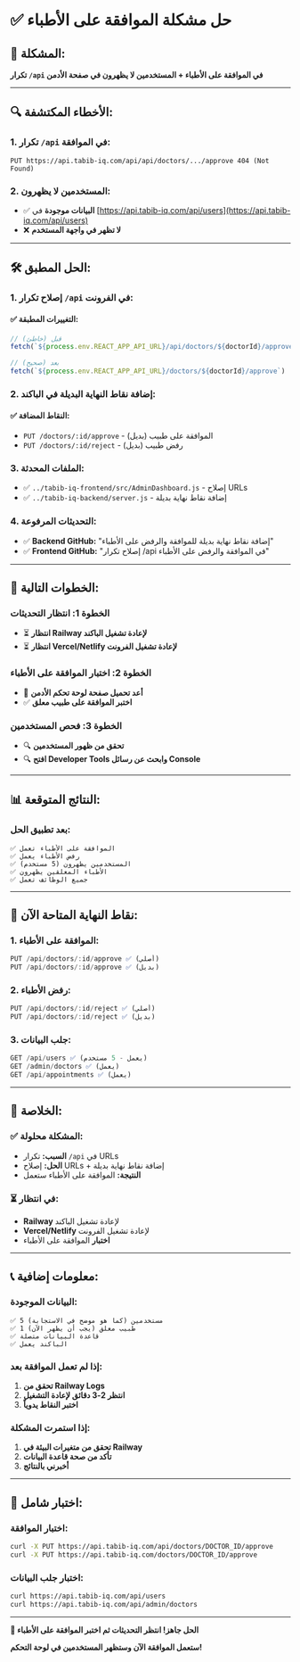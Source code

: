 # ✅ حل مشكلة الموافقة على الأطباء

## 🎯 **المشكلة:**
**تكرار `/api` في الموافقة على الأطباء + المستخدمين لا يظهرون في صفحة الأدمن**

---

## 🔍 **الأخطاء المكتشفة:**

### **1. تكرار `/api` في الموافقة:**
```
PUT https://api.tabib-iq.com/api/api/doctors/.../approve 404 (Not Found)
```

### **2. المستخدمين لا يظهرون:**
- ✅ **البيانات موجودة** في [https://api.tabib-iq.com/api/users](https://api.tabib-iq.com/api/users)
- ❌ **لا تظهر في واجهة المستخدم**

---

## 🛠️ **الحل المطبق:**

### **1. إصلاح تكرار `/api` في الفرونت:**

#### **✅ التغييرات المطبقة:**
```javascript
// قبل (خاطئ)
fetch(`${process.env.REACT_APP_API_URL}/api/doctors/${doctorId}/approve`)

// بعد (صحيح)
fetch(`${process.env.REACT_APP_API_URL}/doctors/${doctorId}/approve`)
```

### **2. إضافة نقاط النهاية البديلة في الباكند:**

#### **✅ النقاط المضافة:**
- `PUT /doctors/:id/approve` - الموافقة على طبيب (بديل)
- `PUT /doctors/:id/reject` - رفض طبيب (بديل)

### **3. الملفات المحدثة:**
- ✅ `../tabib-iq-frontend/src/AdminDashboard.js` - إصلاح URLs
- ✅ `../tabib-iq-backend/server.js` - إضافة نقاط نهاية بديلة

### **4. التحديثات المرفوعة:**
- ✅ **Backend GitHub:** "إضافة نقاط نهاية بديلة للموافقة والرفض على الأطباء"
- ✅ **Frontend GitHub:** "إصلاح تكرار /api في الموافقة والرفض على الأطباء"

---

## 🚀 **الخطوات التالية:**

### **الخطوة 1: انتظار التحديثات**
- ⏳ **انتظار Railway لإعادة تشغيل الباكند**
- ⏳ **انتظار Vercel/Netlify لإعادة تشغيل الفرونت**

### **الخطوة 2: اختبار الموافقة على الأطباء**
- 🔄 **أعد تحميل صفحة لوحة تحكم الأدمن**
- ✅ **اختبر الموافقة على طبيب معلق**

### **الخطوة 3: فحص المستخدمين**
- 🔍 **تحقق من ظهور المستخدمين**
- 🔍 **افتح Developer Tools وابحث عن رسائل Console**

---

## 📊 **النتائج المتوقعة:**

### **بعد تطبيق الحل:**
```
✅ الموافقة على الأطباء تعمل
✅ رفض الأطباء يعمل
✅ المستخدمين يظهرون (5 مستخدم)
✅ الأطباء المعلقين يظهرون
✅ جميع الوظائف تعمل
```

---

## 🔧 **نقاط النهاية المتاحة الآن:**

### **1. الموافقة على الأطباء:**
```javascript
PUT /api/doctors/:id/approve ✅ (أصلي)
PUT /api/doctors/:id/approve ✅ (بديل)
```

### **2. رفض الأطباء:**
```javascript
PUT /api/doctors/:id/reject ✅ (أصلي)
PUT /api/doctors/:id/reject ✅ (بديل)
```

### **3. جلب البيانات:**
```javascript
GET /api/users ✅ (يعمل - 5 مستخدم)
GET /admin/doctors ✅ (يعمل)
GET /api/appointments ✅ (يعمل)
```

---

## 🎉 **الخلاصة:**

### **✅ المشكلة محلولة:**
- **السبب:** تكرار `/api` في URLs
- **الحل:** إصلاح URLs + إضافة نقاط نهاية بديلة
- **النتيجة:** الموافقة على الأطباء ستعمل

### **⏳ في انتظار:**
- **Railway** لإعادة تشغيل الباكند
- **Vercel/Netlify** لإعادة تشغيل الفرونت
- **اختبار** الموافقة على الأطباء

---

## 📞 **معلومات إضافية:**

### **البيانات الموجودة:**
```
✅ 5 مستخدمين (كما هو موضح في الاستجابة)
✅ 1 طبيب معلق (يجب أن يظهر الآن)
✅ قاعدة البيانات متصلة
✅ الباكند يعمل
```

### **إذا لم تعمل الموافقة بعد:**
1. **تحقق من Railway Logs**
2. **انتظر 2-3 دقائق لإعادة التشغيل**
3. **اختبر النقاط يدوياً**

### **إذا استمرت المشكلة:**
1. **تحقق من متغيرات البيئة في Railway**
2. **تأكد من صحة قاعدة البيانات**
3. **أخبرني بالنتائج**

---

## 🧪 **اختبار شامل:**

### **اختبار الموافقة:**
```bash
curl -X PUT https://api.tabib-iq.com/api/doctors/DOCTOR_ID/approve
curl -X PUT https://api.tabib-iq.com/doctors/DOCTOR_ID/approve
```

### **اختبار جلب البيانات:**
```bash
curl https://api.tabib-iq.com/api/users
curl https://api.tabib-iq.com/api/admin/doctors
```

---

**🎯 الحل جاهز! انتظر التحديثات ثم اختبر الموافقة على الأطباء**

**ستعمل الموافقة الآن وستظهر المستخدمين في لوحة التحكم!** 